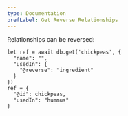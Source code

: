 ```yaml
---
type: Documentation
prefLabel: Get Reverse Relationships
---
```


Relationships can be reversed:

```
let ref = await db.get('chickpeas', {
  "name": "",
  "usedIn": {
    "@reverse": "ingredient"
  }
})
ref = {
  "@id": chickpeas,
  "usedIn": "hummus"
}
```